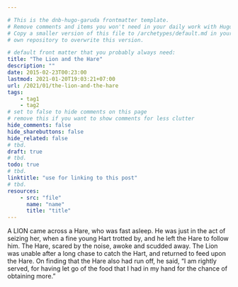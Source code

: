 ```yaml
---

# This is the dnb-hugo-garuda frontmatter template. 
# Remove comments and items you won't need in your daily work with Hugo.
# Copy a smaller version of this file to /archetypes/default.md in your
# own repository to overwrite this version.

# default front matter that you probably always need:
title: "The Lion and the Hare"
description: ""
date: 2015-02-23T00:23:00
lastmod: 2021-01-20T19:03:21+07:00
url: /2021/01/the-lion-and-the-hare
tags:
    - tag1
    - tag2
# set to false to hide comments on this page
# remove this if you want to show comments for less clutter
hide_comments: false
hide_sharebuttons: false
hide_related: false
# tbd.
draft: true
# tbd.
todo: true
# tbd.
linktitle: "use for linking to this post"
# tbd.
resources:
    - src: "file"
      name: "name"
      title: "title"
---
```

A LION came across a Hare, who was fast asleep. He was just in the act of seizing her, when a fine young Hart trotted by, and he left the Hare to follow him. The Hare, scared by the noise, awoke and scudded away. The Lion was unable after a long chase to catch the Hart, and returned to feed upon the Hare. On finding that the Hare also had run off, he said, “I am rightly served, for having let go of the food that I had in my hand for the chance of obtaining more.”


